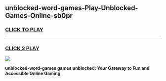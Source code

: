 
## unblocked-word-games-Play-Unblocked-Games-Online-sb0pr
<h3>
<a href="https://premium76.site?title=unblocked-word-games&ref=24A">CLICK TO PLAY</a></h3>
<hr>

<h3>
<a href="https://premium76.site?title=unblocked-word-games&ref=24A">CLICK 2 PLAY</a>
  
</h3>

<a href="https://premium76.site?title=unblocked-word-games&ref=24A"><img src="https://clearcache.store/games.png"></a>


**unblocked-word-games games unblocked: Your Gateway to Fun and Accessible Online Gaming**
